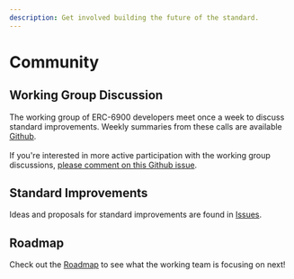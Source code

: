 ```yaml
---
description: Get involved building the future of the standard.
---
```


# Community

## Working Group Discussion

The working group of ERC-6900 developers meet once a week to discuss standard improvements. Weekly summaries from these calls are available [Github](https://github.com/erc6900/resources/discussions).\
\
If you're interested in more active participation with the working group discussions, [please comment on this Github issue](https://github.com/erc6900/resources/issues/39).

## Standard Improvements

Ideas and proposals for standard improvements are found in [Issues](https://github.com/erc6900/resources/issues?q=is%3Aissue+is%3Aopen+label%3A%22Standards+Improvement%22).

## Roadmap

Check out the [Roadmap](https://github.com/orgs/erc6900/projects/1) to see what the working team is focusing on next!

